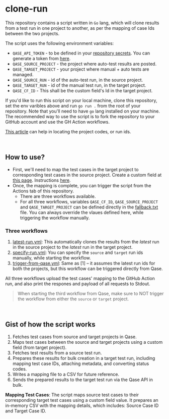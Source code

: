 # clone-run

This repository contains a script written in `Go` lang, which will clone results from a test run in one project to another, as per the mapping of case Ids between the two projects.

The script uses the following environment variables:

- `QASE_API_TOKEN` - to be defined in your [repository secrets](https://docs.github.com/en/actions/security-for-github-actions/security-guides/using-secrets-in-github-actions#creating-secrets-for-a-repository). You can generate a token from [here](https://app.qase.io/user/api/token).
- `QASE_SOURCE_PROJECT` - the project where auto-test results are posted.
- `QASE_TARGET_PROJECT` - your project where manual + auto tests are managed.
- `QASE_SOURCE_RUN` - id of the auto-test run, in the source project.
- `QASE_TARGET_RUN` - id of the manual test run, in the target project.
- `QASE_CF_ID` - This shall be the custom field's Id in the target project.

If you'd like to run this script on your local machine, clone this repository, set the env varibles above and run `go run .` from the root of your repository. Note that you'll need to have `go` lang installed on your machine. The recommended way to use the script is to fork the repository to your GitHub account and use the GH Action workflows.

[This article](https://help.qase.io/en/articles/9787250-how-do-i-find-my-project-code) can help in locating the project codes, or run ids.

<br>

## How to use?
- First, we'll need to map the test cases in the target project to corresponding test cases in the source project. Create a custom field at [this page](https://developers.qase.io/reference/create-custom-field). Instructions [here](https://imgur.com/delete/V3zS84Zl6zXJ9Hm).
- Once, the mapping is complete, you can trigger the script from the Actions tab of this repository.
  - There are three workflows available.
  - For all three workflows, variables `QASE_CF_ID`, `QASE_SOURCE_PROJECT` and `QASE_TARGET_PROJECT` can be defined directly in the [fallback.txt](./fallback.txt) file. You can always override the vlaues defined here, while triggering the workflow manually.
 
### Three workflows
1. [latest-run.yml](./.github/workflows/latest-run.yml): This automatically clones the results from the *latest* run in the source project to the *latest* run in the target project.
2. [specify-run.yml](./.github/workflows/specify-run.yml): You can specify the `source` and `target` run ids manually, while starting the workflow.
3. [trigger-from-qase.yml](./.github/workflows/trigger-from-qase.yml): Same as [1] – it assumes the latest run ids for both the projects, but this workflow can be triggered directly from Qase.

All three workflows upload the test cases' mapping to the GitHub Action run, and also print the respones and payload of all requests to Stdout.

> When starting the third workflow from Qase, make sure to NOT trigger the workflow from either the `source` or `target` project.

<br>

## Gist of how the script works
1. Fetches test cases from source and target projects in Qase.
2. Maps test cases between the source and target projects using a custom field (from target project).
3. Fetches test results from a source test run.
4. Prepares these results for bulk creation in a target test run, including mapping test case IDs, attaching metadata, and converting status codes.
5. Writes a mapping file to a CSV for future reference.
6. Sends the prepared results to the target test run via the Qase API in bulk.

**Mapping Test Cases**: The script maps source test cases to their corresponding target test cases using a custom field value. It prepares an in-memory CSV with the mapping details, which includes: Source Case ID and Target Case ID.
